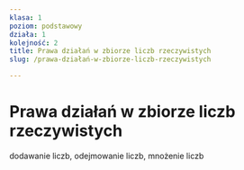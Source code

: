 ```yaml
---
klasa: 1
poziom: podstawowy
działa: 1
kolejność: 2
title: Prawa działań w zbiorze liczb rzeczywistych
slug: /prawa-działań-w-zbiorze-liczb-rzeczywistych

---
```

# Prawa działań w zbiorze liczb rzeczywistych

dodawanie liczb, odejmowanie liczb, mnożenie liczb